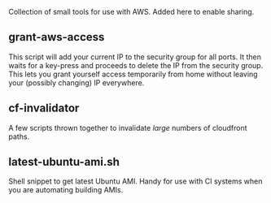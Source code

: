 Collection of small tools for use with AWS. Added here to enable sharing.


grant-aws-access
------------------
This script will add your current IP to the security group for all ports. It
then waits for a key-press and proceeds to delete the IP from the security
group. This lets you grant yourself access temporarily from home without
leaving your (possibly changing) IP everywhere.

cf-invalidator
--------------
A few scripts thrown together to invalidate _large_ numbers of cloudfront
paths.

latest-ubuntu-ami.sh
--------------------
Shell snippet to get latest Ubuntu AMI. Handy for use with CI systems when you
are automating building AMIs.

